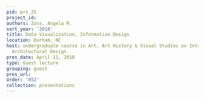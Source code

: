 ```yaml
---
pid: prs_25
project_id: 
authors: Zoss, Angela M.
sort_year: '2018'
title: Data Visualization, Information Design
location: Durham, NC
host: undergraduate course in Art, Art History & Visual Studies on Introduction to
  Architectural Design
pres_date: April 11, 2018
type: Guest lecture
grouping: guest
pres_url: 
order: '052'
collection: presentations
---
```

